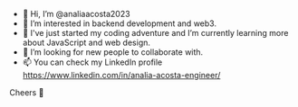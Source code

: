 - 👋 Hi, I’m @analiaacosta2023
- 👀 I’m interested in backend development and web3.
- 🌱 I've just started my coding adventure and I’m currently learning more about JavaScript and web design.
- 💞️ I’m looking for new people to collaborate with.
- 📫 You can check my LinkedIn profile https://www.linkedin.com/in/analia-acosta-engineer/

Cheers 👋 
